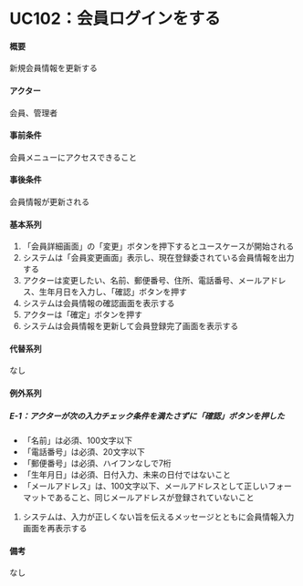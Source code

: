 # UC102：会員ログインをする

#### 概要
新規会員情報を更新する
#### アクター
会員、管理者
#### 事前条件
会員メニューにアクセスできること
#### 事後条件
会員情報が更新される

#### 基本系列
1. 「会員詳細画面」の「変更」ボタンを押下するとユースケースが開始される
1. システムは「会員変更画面」表示し、現在登録委されている会員情報を出力する
1. アクターは変更したい、名前、郵便番号、住所、電話番号、メールアドレス、生年月日を入力し、「確認」ボタンを押す
1. システムは会員情報の確認画面を表示する
1. アクターは「確定」ボタンを押す
1. システムは会員情報を更新して会員登録完了画面を表示する

#### 代替系列
なし

#### 例外系列
##### E-1：アクターが次の入力チェック条件を満たさずに「確認」ボタンを押した
- 「名前」は必須、100文字以下
- 「電話番号」は必須、20文字以下
- 「郵便番号」は必須、ハイフンなしで7桁
- 「生年月日」は必須、日付入力、未来の日付ではないこと
- 「メールアドレス」は、100文字以下、メールアドレスとして正しいフォーマットであること、同じメールアドレスが登録されていないこと

1. システムは、入力が正しくない旨を伝えるメッセージとともに会員情報入力画面を再表示する

#### 備考
なし

